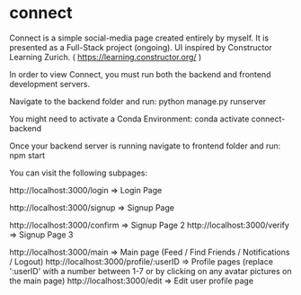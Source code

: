 # connect

Connect is a simple social-media page created entirely by myself.
It is presented as a Full-Stack project (ongoing).
UI inspired by Constructor Learning Zurich. ( https://learning.constructor.org/ )

In order to view Connect, you must run both the backend and frontend development servers.

Navigate to the backend folder and run:
python manage.py runserver

You might need to activate a Conda Environment:
conda activate connect-backend

Once your backend server is running navigate to frontend folder and run:
npm start

You can visit the following subpages:

http://localhost:3000/login => Login Page

http://localhost:3000/signup => Signup Page

http://localhost:3000/confirm => Signup Page 2
http://localhost:3000/verify => Signup Page 3

http://localhost:3000/main => Main page (Feed / Find Friends / Notifications / Logout)
http://localhost:3000/profile/:userID => Profile pages (replace ':userID' with a number between 1-7 or by clicking on any avatar pictures on the main page)
http://localhost:3000/edit => Edit user profile page
